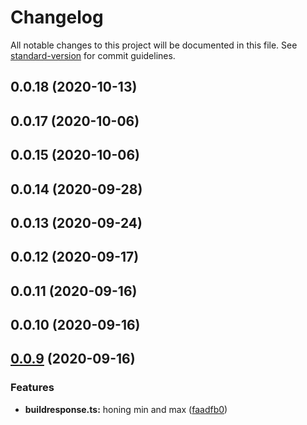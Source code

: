 # Changelog

All notable changes to this project will be documented in this file. See [standard-version](https://github.com/conventional-changelog/standard-version) for commit guidelines.

## 0.0.18 (2020-10-13)



## 0.0.17 (2020-10-06)



## 0.0.15 (2020-10-06)



## 0.0.14 (2020-09-28)



## 0.0.13 (2020-09-24)



## 0.0.12 (2020-09-17)



## 0.0.11 (2020-09-16)



## 0.0.10 (2020-09-16)



<a name="0.0.9"></a>

## [0.0.9](https://github.com/jonasgrunert/mockpi/compare/v0.0.8...v0.0.9) (2020-09-16)

### Features

- **buildresponse.ts:** honing min and max ([faadfb0](https://github.com/jonasgrunert/mockpi/commit/faadfb0))
